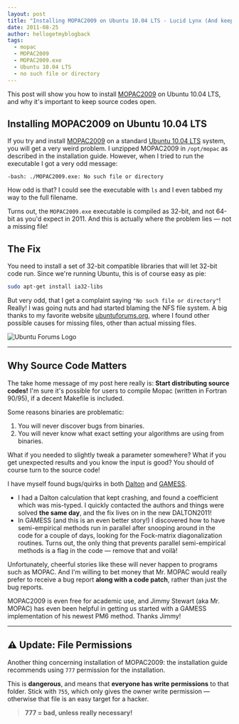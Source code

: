 ```yaml
---
layout: post
title: "Installing MOPAC2009 on Ubuntu 10.04 LTS - Lucid Lynx (And keep source codes open!)"
date: 2011-08-25
author: hellogetmyblogback
tags:
  - mopac
  - MOPAC2009
  - MOPAC2009.exe
  - Ubuntu 10.04 LTS
  - no such file or directory
---
```


This post will show you how to install [MOPAC2009](http://openmopac.net/MOPAC2009.html) on Ubuntu 10.04 LTS, and why it's important to keep source codes open.

## Installing MOPAC2009 on Ubuntu 10.04 LTS

If you try and install [MOPAC2009](http://openmopac.net/MOPAC2009.html) on a standard [Ubuntu 10.04 LTS](http://www.ubuntu.com/business/desktop/long-term-support) system, you will get a very weird problem. I unzipped MOPAC2009 in `/opt/mopac` as described in the installation guide. However, when I tried to run the executable I got a very odd message:

```
-bash: ./MOPAC2009.exe: No such file or directory
```

How odd is that? I could see the executable with `ls` and I even tabbed my way to the full filename.

Turns out, the `MOPAC2009.exe` executable is compiled as 32-bit, and not 64-bit as you'd expect in 2011. And this is actually where the problem lies — not a missing file!

## The Fix

You need to install a set of 32-bit compatible libraries that will let 32-bit code run. Since we're running Ubuntu, this is of course easy as pie:

```bash
sudo apt-get install ia32-libs
```

But very odd, that I get a complaint saying `"No such file or directory"`! Really! I was going nuts and had started blaming the NFS file system. A big thanks to my favorite website [ubuntuforums.org](http://ubuntuforums.org/), where I found other possible causes for missing files, other than actual missing files.

![Ubuntu Forums Logo](http://ubuntuforums.org/images/misc/ubuntulogo.png)

---

## Why Source Code Matters

The take home message of my post here really is: **Start distributing source codes!** I'm sure it's possible for users to compile Mopac (written in Fortran 90/95), if a decent Makefile is included.

Some reasons binaries are problematic:
1. You will never discover bugs from binaries.
2. You will never know what exact setting your algorithms are using from binaries.

What if you needed to slightly tweak a parameter somewhere? What if you get unexpected results and you know the input is good? You should of course turn to the source code!

I have myself found bugs/quirks in both [Dalton](http://dirac.chem.sdu.dk/daltonprogram.org/) and [GAMESS](http://www.msg.ameslab.gov/gamess/).

- I had a Dalton calculation that kept crashing, and found a coefficient which was mis-typed. I quickly contacted the authors and things were solved **the same day**, and the fix lives on in the new DALTON2011!
- In GAMESS (and this is an even better story!) I discovered how to have semi-empirical methods run in parallel after snooping around in the code for a couple of days, looking for the Fock-matrix diagonalization routines. Turns out, the only thing that prevents parallel semi-empirical methods is a flag in the code — remove that and voilà!

Unfortunately, cheerful stories like these will never happen to programs such as MOPAC. And I'm willing to bet money that Mr. MOPAC would really prefer to receive a bug report **along with a code patch**, rather than just the bug reports.

MOPAC2009 is even free for academic use, and Jimmy Stewart (aka Mr. MOPAC) has even been helpful in getting us started with a GAMESS implementation of his newest PM6 method. Thanks Jimmy!

---

## ⚠️ Update: File Permissions

Another thing concerning installation of MOPAC2009: the installation guide recommends using `777` permission for the installation.

This is **dangerous**, and means that **everyone has write permissions** to that folder. Stick with `755`, which only gives the owner write permission — otherwise that file is an easy target for a hacker.

> **777 = bad, unless really necessary!**
